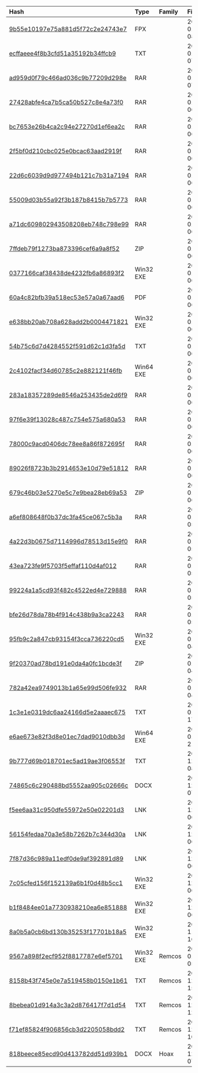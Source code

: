 |Hash|Type|Family|First_Seen|Name|
|:--|:--|:--|:--|:--|
|[9b55e10197e75a881d5f72c2e24743e7](https://www.virustotal.com/gui/file/9b55e10197e75a881d5f72c2e24743e7)|FPX||2024-01-11 08:42:04|C:\ProgramData\Remote Utilities\msi\69110_{E5803A4B-5A4B-44F6-A759-882FB6AD7982}\STAB_unsigned.msi|
|[ecffaeee4f8b3cfd51a35192b34ffcb9](https://www.virustotal.com/gui/file/ecffaeee4f8b3cfd51a35192b34ffcb9)|TXT||2024-01-11 07:39:23|КОД - 8873.txt|
|[ad959d0f79c466ad036c9b77209d298e](https://www.virustotal.com/gui/file/ad959d0f79c466ad036c9b77209d298e)|RAR||2024-01-11 07:32:39|zapit_medoc.rar|
|[27428abfe4ca7b5ca50b527c8e4a73f0](https://www.virustotal.com/gui/file/27428abfe4ca7b5ca50b527c8e4a73f0)|RAR||2024-01-11 06:43:53|Запит документів.part1.rar|
|[bc7653e26b4ca2c94e27270d1ef6ea2c](https://www.virustotal.com/gui/file/bc7653e26b4ca2c94e27270d1ef6ea2c)|RAR||2024-01-11 06:43:53|Запит документів.part3.rar|
|[2f5bf0d210cbc025e0bcac63aad2919f](https://www.virustotal.com/gui/file/2f5bf0d210cbc025e0bcac63aad2919f)|RAR||2024-01-11 06:43:52|Запит документів.part2.rar|
|[22d6c6039d9d977494b121c7b31a7194](https://www.virustotal.com/gui/file/22d6c6039d9d977494b121c7b31a7194)|RAR||2024-01-11 06:43:51|Запит документів.part4.rar|
|[55009d03b55a92f3b187b8415b7b5773](https://www.virustotal.com/gui/file/55009d03b55a92f3b187b8415b7b5773)|RAR||2024-01-11 06:43:26|Запит.rar|
|[a71dc609802943508208eb748c798e99](https://www.virustotal.com/gui/file/a71dc609802943508208eb748c798e99)|RAR||2024-01-11 06:28:12|Запит документів.rar|
|[7ffdeb79f1273ba873396cef6a9a8f52](https://www.virustotal.com/gui/file/7ffdeb79f1273ba873396cef6a9a8f52)|ZIP||2024-01-11 06:27:03|Запит документів.zip|
|[0377166caf38438de4232fb6a86893f2](https://www.virustotal.com/gui/file/0377166caf38438de4232fb6a86893f2)|Win32 EXE||2024-01-11 06:04:40|Електронний запит Medoc.exe|
|[60a4c82bfb39a518ec53e57a0a67aad6](https://www.virustotal.com/gui/file/60a4c82bfb39a518ec53e57a0a67aad6)|PDF||2024-01-11 06:04:11|reportservlet.pdf|
|[e638bb20ab708a628add2b0004471821](https://www.virustotal.com/gui/file/e638bb20ab708a628add2b0004471821)|Win32 EXE||2024-01-09 06:42:31|C:\Users\user\AppData\Roaming\DVG8873\Update.exe|
|[54b75c6d7d4284552f591d62c1d3fa5d](https://www.virustotal.com/gui/file/54b75c6d7d4284552f591d62c1d3fa5d)|TXT||2024-01-09 06:42:27|C:\Users\user\AppData\Local\Temp\IXP000.TMP\sws.bat|
|[2c4102facf34d60785c2e882121f46fb](https://www.virustotal.com/gui/file/2c4102facf34d60785c2e882121f46fb)|Win64 EXE||2024-01-09 06:32:21|Wextract|
|[283a18357289de8546a253435de2d6f9](https://www.virustotal.com/gui/file/283a18357289de8546a253435de2d6f9)|RAR||2024-01-09 06:20:25|Електронний запит.part1.rar|
|[97f6e39f13028c487c754e575a680a53](https://www.virustotal.com/gui/file/97f6e39f13028c487c754e575a680a53)|RAR||2024-01-09 06:20:25|Електронний запит.part3.rar|
|[78000c9acd0406dc78ee8a86f872695f](https://www.virustotal.com/gui/file/78000c9acd0406dc78ee8a86f872695f)|RAR||2024-01-09 06:20:25|Електронний запит.part2.rar|
|[89026f8723b3b2914653e10d79e51812](https://www.virustotal.com/gui/file/89026f8723b3b2914653e10d79e51812)|RAR||2024-01-09 06:19:09|З†ѓ®в.rar|
|[679c46b03e5270e5c7e9bea28eb69a53](https://www.virustotal.com/gui/file/679c46b03e5270e5c7e9bea28eb69a53)|ZIP||2024-01-09 06:18:21|Zapit.zip|
|[a6ef808648f0b37dc3fa45ce067c5b3a](https://www.virustotal.com/gui/file/a6ef808648f0b37dc3fa45ce067c5b3a)|RAR||2024-01-09 05:14:52| |
|[4a22d3b0675d7114996d78513d15e9f0](https://www.virustotal.com/gui/file/4a22d3b0675d7114996d78513d15e9f0)|RAR||2024-01-09 05:14:25| |
|[43ea723fe9f5703f5effaf110d4af012](https://www.virustotal.com/gui/file/43ea723fe9f5703f5effaf110d4af012)|RAR||2024-01-09 05:13:58| |
|[99224a1a5cd93f482c4522ed4e729888](https://www.virustotal.com/gui/file/99224a1a5cd93f482c4522ed4e729888)|RAR||2024-01-09 05:13:34| |
|[bfe26d78da78b4f914c438b9a3ca2243](https://www.virustotal.com/gui/file/bfe26d78da78b4f914c438b9a3ca2243)|RAR||2024-01-09 05:13:08|Запит документів.part1.rar|
|[95fb9c2a847cb93154f3cca736220cd5](https://www.virustotal.com/gui/file/95fb9c2a847cb93154f3cca736220cd5)|Win32 EXE||2024-01-09 04:59:41|PixelCraft|
|[9f20370ad78bd191e0da4a0fc1bcde3f](https://www.virustotal.com/gui/file/9f20370ad78bd191e0da4a0fc1bcde3f)|ZIP||2024-01-09 04:53:00|Запит.zip|
|[782a42ea9749013b1a65e99d506fe932](https://www.virustotal.com/gui/file/782a42ea9749013b1a65e99d506fe932)|RAR||2024-01-09 04:52:43|_____.rar|
|[1c3e1e0319dc6aa24166d5e2aaaec675](https://www.virustotal.com/gui/file/1c3e1e0319dc6aa24166d5e2aaaec675)|TXT||2024-01-07 17:26:41|C:\Users\user\AppData\Local\Microsoft\Windows\INetCache\IE\ETCJ2WHM\shablon[1].hta|
|[e6ae673e82f3d8e01ec7dad9010dbb3d](https://www.virustotal.com/gui/file/e6ae673e82f3d8e01ec7dad9010dbb3d)|Win64 EXE||2024-01-06 21:31:17|Wextract|
|[9b777d69b018701ec5ad19ae3f06553f](https://www.virustotal.com/gui/file/9b777d69b018701ec5ad19ae3f06553f)|TXT||2023-12-21 08:07:58|C:\Users\user\AppData\Local\Microsoft\Windows\INetCache\IE\R0IAZP7Z\6[1].hta|
|[74865c6c290488bd5552aa905c02666c](https://www.virustotal.com/gui/file/74865c6c290488bd5552aa905c02666c)|DOCX||2023-12-21 07:01:58|fe128f5efc9be2d0b42653ed49937b18fca277b69d7c471cd351db37f8a8567d.docx|
|[f5ee6aa31c950dfe55972e50e02201d3](https://www.virustotal.com/gui/file/f5ee6aa31c950dfe55972e50e02201d3)|LNK||2023-12-21 06:52:44| |
|[56154fedaa70a3e58b7262b7c344d30a](https://www.virustotal.com/gui/file/56154fedaa70a3e58b7262b7c344d30a)|LNK||2023-12-21 06:52:35| |
|[7f87d36c989a11edf0de9af392891d89](https://www.virustotal.com/gui/file/7f87d36c989a11edf0de9af392891d89)|LNK||2023-12-21 06:52:27| |
|[7c05cfed156f152139a6b1f0d48b5cc1](https://www.virustotal.com/gui/file/7c05cfed156f152139a6b1f0d48b5cc1)|Win32 EXE||2023-12-21 06:38:00|SystemFolderWriteApp.exe|
|[b1f8484ee01a7730938210ea6e851888](https://www.virustotal.com/gui/file/b1f8484ee01a7730938210ea6e851888)|Win32 EXE||2023-12-21 06:37:54|pftguecif.exe|
|[8a0b5a0cb6bd130b35253f17701b18a5](https://www.virustotal.com/gui/file/8a0b5a0cb6bd130b35253f17701b18a5)|Win32 EXE||2023-11-20 16:02:37|C:\Users\<USER>\AppData\Local\Temp\36423\Productive|
|[9567a898f2ecf952f8817787e6ef5701](https://www.virustotal.com/gui/file/9567a898f2ecf952f8817787e6ef5701)|Win32 EXE|Remcos|2024-01-09 05:54:49|freeformatter-decoded.exe|
|[8158b43f745e0e7a519458b0150e1b61](https://www.virustotal.com/gui/file/8158b43f745e0e7a519458b0150e1b61)|TXT|Remcos|2023-12-21 15:37:09|payload_1.ps1|
|[8bebea01d914a3c3a2d876417f7d1d54](https://www.virustotal.com/gui/file/8bebea01d914a3c3a2d876417f7d1d54)|TXT|Remcos|2023-12-21 12:44:46|payload_1.ps1|
|[f71ef85824f906856cb3d2205058bdd2](https://www.virustotal.com/gui/file/f71ef85824f906856cb3d2205058bdd2)|TXT|Remcos|2023-12-21 10:19:19|payload_1.ps1|
|[818beece85ecd90d413782dd51d939b1](https://www.virustotal.com/gui/file/818beece85ecd90d413782dd51d939b1)|DOCX|Hoax|2023-12-21 07:02:34|C:\Users\<USER>\AppData\Local\Temp\818beece85ecd90d413782dd51d939b1.docx|
